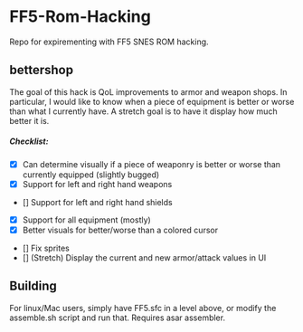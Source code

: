 # FF5-Rom-Hacking
Repo for expirementing with FF5 SNES ROM hacking.

## bettershop
The goal of this hack is QoL improvements to armor and weapon shops. In particular, I would like to know when a piece of equipment is better or worse than what I currently have. A stretch goal is to have it display how much better it is.

##### Checklist:
- [x] Can determine visually if a piece of weaponry is better or worse than currently equipped (slightly bugged)
- [x] Support for left and right hand weapons
- [] Support for left and right hand shields
- [x] Support for all equipment (mostly)
- [x] Better visuals for better/worse than a colored cursor
- [] Fix sprites
- [] (Stretch) Display the current and new armor/attack values in UI


## Building
For linux/Mac users, simply have FF5.sfc in a level above, or modify the assemble.sh script and run that. Requires asar assembler.
